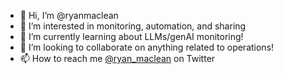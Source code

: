 - 👋 Hi, I’m @ryanmaclean
- 👀 I’m interested in monitoring, automation, and sharing
- 🌱 I’m currently learning about LLMs/genAI monitoring!
- 🤝 I’m looking to collaborate on anything related to operations! 
- 📫 How to reach me [@ryan_maclean](https://twitter.com/ryan_maclean) on Twitter

<!---
ryanmaclean/ryanmaclean is a ✨ special ✨ repository because its `README.md` (this file) appears on your GitHub profile.
You can click the Preview link to take a look at your changes.
--->
